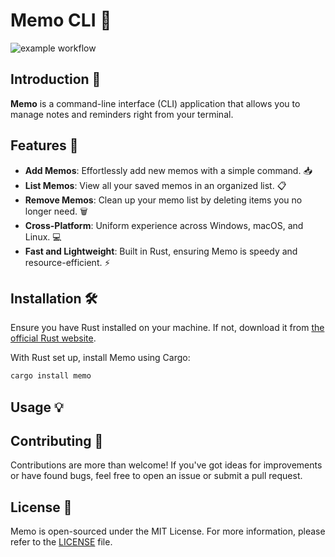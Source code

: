 # Memo CLI 📝
![example workflow](https://github.com/iamlucasvieira/memo/actions/workflows/rust/badge.svg)
## Introduction 🌟

**Memo** is a command-line interface (CLI) application that allows you to manage notes and reminders right from your terminal.

## Features 🚀

- **Add Memos**: Effortlessly add new memos with a simple command. 📥
- **List Memos**: View all your saved memos in an organized list. 📋
- **Remove Memos**: Clean up your memo list by deleting items you no longer need. 🗑️
- **Cross-Platform**: Uniform experience across Windows, macOS, and Linux. 💻
- **Fast and Lightweight**: Built in Rust, ensuring Memo is speedy and resource-efficient. ⚡

## Installation 🛠️

Ensure you have Rust installed on your machine. If not, download it from [the official Rust website](https://www.rust-lang.org/).

With Rust set up, install Memo using Cargo:

```bash
cargo install memo
```

## Usage 💡

## Contributing 🤝

Contributions are more than welcome! If you've got ideas for improvements or have found bugs, feel free to open an issue or submit a pull request.

## License 📄

Memo is open-sourced under the MIT License. For more information, please refer to the [LICENSE](LICENSE) file.
